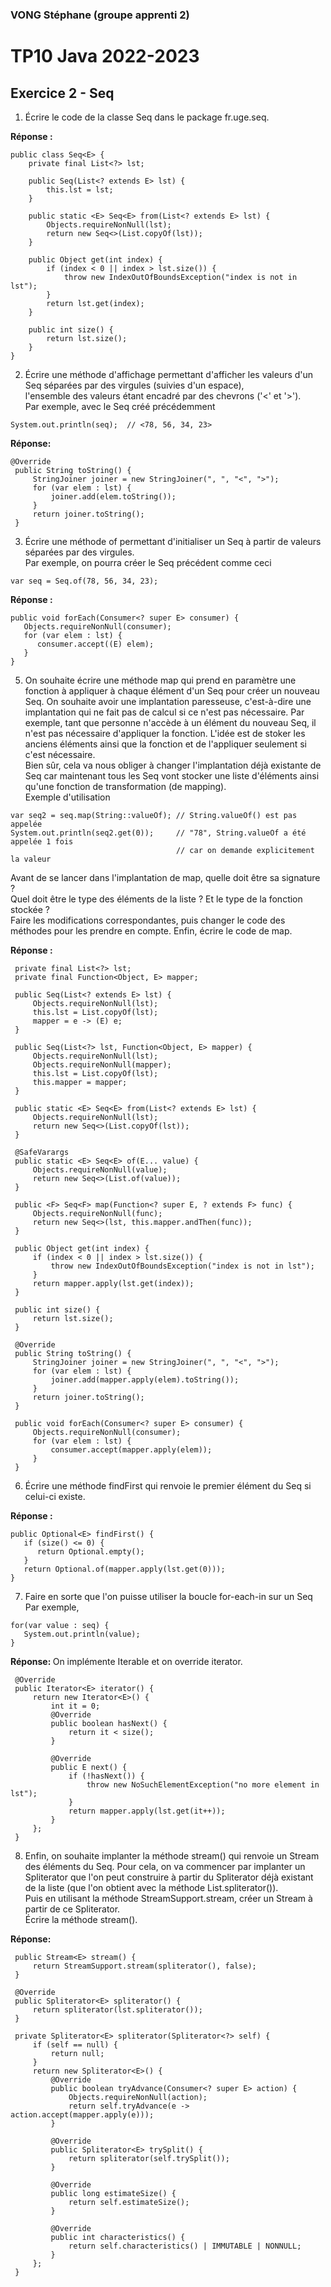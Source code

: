 ### VONG Stéphane (groupe apprenti 2)
# TP10 Java 2022-2023
## Exercice 2 - Seq

1. Écrire le code de la classe Seq dans le package fr.uge.seq.

<b>Réponse :</b>
```
public class Seq<E> {
    private final List<?> lst;

    public Seq(List<? extends E> lst) {
        this.lst = lst;
    }

    public static <E> Seq<E> from(List<? extends E> lst) {
        Objects.requireNonNull(lst);
        return new Seq<>(List.copyOf(lst));
    }

    public Object get(int index) {
        if (index < 0 || index > lst.size()) {
            throw new IndexOutOfBoundsException("index is not in lst");
        }
        return lst.get(index);
    }

    public int size() {
        return lst.size();
    }
}
```

2. Écrire une méthode d'affichage permettant d'afficher les valeurs d'un Seq séparées par des virgules (suivies d'un espace), <br>l'ensemble des valeurs étant encadré par des chevrons ('<' et '>').
   <br>Par exemple, avec le Seq créé précédemment
```
System.out.println(seq);  // <78, 56, 34, 23>
```

<b>Réponse: </b>
```
@Override
 public String toString() {
     StringJoiner joiner = new StringJoiner(", ", "<", ">");
     for (var elem : lst) {
         joiner.add(elem.toString());
     }
     return joiner.toString();
 }
```

3. Écrire une méthode of permettant d'initialiser un Seq à partir de valeurs séparées par des virgules.
   <br>Par exemple, on pourra créer le Seq précédent comme ceci
```
var seq = Seq.of(78, 56, 34, 23);
```

<b>Réponse :</b>
```
public void forEach(Consumer<? super E> consumer) {
   Objects.requireNonNull(consumer);
   for (var elem : lst) {
      consumer.accept((E) elem);
   }
}
```

5. On souhaite écrire une méthode map qui prend en paramètre une fonction à appliquer à chaque élément d'un Seq pour créer un nouveau Seq. On souhaite avoir une implantation paresseuse, c'est-à-dire une implantation qui ne fait pas de calcul si ce n'est pas nécessaire. Par exemple, tant que personne n'accède à un élément du nouveau Seq, il n'est pas nécessaire d'appliquer la fonction. L'idée est de stoker les anciens éléments ainsi que la fonction et de l'appliquer seulement si c'est nécessaire.
   <br>Bien sûr, cela va nous obliger à changer l'implantation déjà existante de Seq car maintenant tous les Seq vont stocker une liste d'éléments ainsi qu'une fonction de transformation (de mapping).
   <br>Exemple d'utilisation 
```
var seq2 = seq.map(String::valueOf); // String.valueOf() est pas appelée
System.out.println(seq2.get(0));     // "78", String.valueOf a été appelée 1 fois
                                     // car on demande explicitement la valeur
```
Avant de se lancer dans l'implantation de map, quelle doit être sa signature ?
<br>Quel doit être le type des éléments de la liste ? Et le type de la fonction stockée ?
<br>Faire les modifications correspondantes, puis changer le code des méthodes pour les prendre en compte. Enfin, écrire le code de map. 

<b>Réponse :</b>
```
 private final List<?> lst;
 private final Function<Object, E> mapper;

 public Seq(List<? extends E> lst) {
     Objects.requireNonNull(lst);
     this.lst = List.copyOf(lst);
     mapper = e -> (E) e;
 }

 public Seq(List<?> lst, Function<Object, E> mapper) {
     Objects.requireNonNull(lst);
     Objects.requireNonNull(mapper);
     this.lst = List.copyOf(lst);
     this.mapper = mapper;
 }

 public static <E> Seq<E> from(List<? extends E> lst) {
     Objects.requireNonNull(lst);
     return new Seq<>(List.copyOf(lst));
 }

 @SafeVarargs
 public static <E> Seq<E> of(E... value) {
     Objects.requireNonNull(value);
     return new Seq<>(List.of(value));
 }

 public <F> Seq<F> map(Function<? super E, ? extends F> func) {
     Objects.requireNonNull(func);
     return new Seq<>(lst, this.mapper.andThen(func));
 }

 public Object get(int index) {
     if (index < 0 || index > lst.size()) {
         throw new IndexOutOfBoundsException("index is not in lst");
     }
     return mapper.apply(lst.get(index));
 }

 public int size() {
     return lst.size();
 }

 @Override
 public String toString() {
     StringJoiner joiner = new StringJoiner(", ", "<", ">");
     for (var elem : lst) {
         joiner.add(mapper.apply(elem).toString());
     }
     return joiner.toString();
 }

 public void forEach(Consumer<? super E> consumer) {
     Objects.requireNonNull(consumer);
     for (var elem : lst) {
         consumer.accept(mapper.apply(elem));
     }
 }
```

6. Écrire une méthode findFirst qui renvoie le premier élément du Seq si celui-ci existe.

<b>Réponse :</b>
```
public Optional<E> findFirst() {
   if (size() <= 0) {
      return Optional.empty();
   }
   return Optional.of(mapper.apply(lst.get(0)));
}
```

7. Faire en sorte que l'on puisse utiliser la boucle for-each-in sur un Seq
   Par exemple,
```
for(var value : seq) {
   System.out.println(value);
}
```

<b>Réponse: </b>
On implémente Iterable<E> et on override iterator.
```
 @Override
 public Iterator<E> iterator() {
     return new Iterator<E>() {
         int it = 0;
         @Override
         public boolean hasNext() {
             return it < size();
         }

         @Override
         public E next() {
             if (!hasNext()) {
                 throw new NoSuchElementException("no more element in lst");
             }
             return mapper.apply(lst.get(it++));
         }
     };
 }
```

8. Enfin, on souhaite implanter la méthode stream() qui renvoie un Stream des éléments du Seq. Pour cela, on va commencer par implanter un Spliterator que l'on peut construire à partir du Spliterator déjà existant de la liste (que l'on obtient avec la méthode List.spliterator()).
   <br>Puis en utilisant la méthode StreamSupport.stream, créer un Stream à partir de ce Spliterator.
   <br>Écrire la méthode stream().

<b>Réponse: </b>
```
 public Stream<E> stream() {
     return StreamSupport.stream(spliterator(), false);
 }

 @Override
 public Spliterator<E> spliterator() {
     return spliterator(lst.spliterator());
 }

 private Spliterator<E> spliterator(Spliterator<?> self) {
     if (self == null) {
         return null;
     }
     return new Spliterator<E>() {
         @Override
         public boolean tryAdvance(Consumer<? super E> action) {
             Objects.requireNonNull(action);
             return self.tryAdvance(e -> action.accept(mapper.apply(e)));
         }

         @Override
         public Spliterator<E> trySplit() {
             return spliterator(self.trySplit());
         }

         @Override
         public long estimateSize() {
             return self.estimateSize();
         }

         @Override
         public int characteristics() {
             return self.characteristics() | IMMUTABLE | NONNULL;
         }
     };
 }
```
